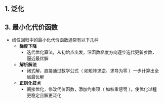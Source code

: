 ## 1. 泛化

## 3. 最小化代价函数

- 线性回归中的最小化代价函数通常有以下几种
  - **梯度下降**
    - 迭代优化算法，从初始点出发，沿函数梯度方向逐步迭代更新参数，逼近最优解
  - **解析解法**
    - 闭式解，直接通过数学公式（ 如矩阵求逆、求导为零 ）一步计算出全局最优解
  - **正则化技术**
    - 间接优化，修改代价函数，添加约束项（ 如权重惩罚 ），使优化过程更稳定且解更泛化
